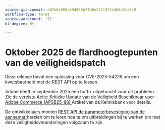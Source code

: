 ```yaml
---
source-git-commit: e87b8a085c69d556b7fd0e341f073e363d5fa2e9
workflow-type: tm+mt
source-wordcount: '71'
ht-degree: 0%

---
```

# Oktober 2025 de flardhoogtepunten van de veiligheidspatch

Deze release bevat een oplossing voor CVE-2025-54236 om een kwetsbaarheid met de REST API op te lossen.

Adobe heeft in september 2025 een hotfix uitgebracht voor dit probleem. Zie de [ vereiste Actie: Kritieke Update van de Veiligheid Beschikbaar voor Adobe Commerce (APSB25-88) ](https://experienceleague.adobe.com/en/docs/experience-cloud-kcs/kbarticles/ka-27397) Artikel van de Kennisbank voor details.<!-- AC-15379 -->

De ontwikkelaars moeten [ REST API de parameterbevestiging van de aannemer ](https://developer.adobe.com/commerce/php/development/components/web-api/services/#rest-api-constructor-parameter-validation) herzien om te leren hoe te om uitbreidingen bij te werken om met deze veiligheidsveranderingen volgzaam te zijn.
